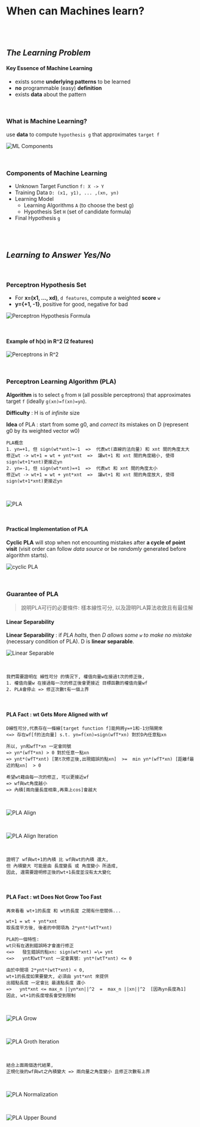 # When can Machines learn?

<br />
<br />

## _The Learning Problem_

#### Key Essence of Machine Learning
* exists some **underlying patterns** to be learned
* **no** programmable (easy) **definition**
* exists **data** about the pattern

<br />

### What is Machine Learning?
use **data** to compute `hypothesis g` that approximates `target f`

![ML Components](https://github.com/linda2020130/Notes_ML-Foundations/blob/master/Pictures/components%20of%20ml.PNG)

<br />

### Components of Machine Learning
* Unknown Target Function
`f: X -> Y`
* Training Data
`D: (x1, y1), ... ,(xn, yn)`
* Learning Model
  * Learning Algorithms `A` (to choose the best g)
  * Hypothesis Set `H` (set of candidate formula)
* Final Hypothesis
`g `


<br />
<br />

## _Learning to Answer Yes/No_

<br />

### Perceptron Hypothesis Set
* For **x=(x1, ..., xd)**, `d features`, compute a weighted **score** `w`
* **y={+1, -1}**, positive for good, negative for bad

![Perceptron Hypothesis Formula](https://github.com/linda2020130/Notes_ML-Foundations/blob/master/Pictures/vector%20form%20of%20perceptron%20hypothesis.PNG)

<br />

#### Example of h(x) in R^2 (2 features)

![Perceptrons in R^2](https://github.com/linda2020130/Notes_ML-Foundations/blob/master/Pictures/perceptron%20in%20R%5E2.PNG)

<br />

### Perceptron Learning Algorithm (PLA)
**Algorithm** is to select `g` from `H` (all possible perceptrons) that approximates target `f` (ideally `g(xn)=f(xn)=yn`).

**Difficulty** : H is of *infinite* size

**Idea** of PLA : start from some g0, and *correct* its mistakes on D (represent g0 by its weighted vector w0)

```
PLA概念
1. yn=+1, 但 sign(wt*xnt)=-1  =>  代表wt(直線的法向量) 和 xnt 間的角度太大 
修正wt -> wt+1 = wt + ynt*xnt  =>  讓wt+1 和 xnt 間的角度縮小, 使得sign(wt+1*xnt)更接近yn
2. yn=-1, 但 sign(wt*xnt)=+1  =>  代表wt 和 xnt 間的角度太小
修正wt -> wt+1 = wt + ynt*xnt  =>  讓wt+1 和 xnt 間的角度放大, 使得sign(wt+1*xnt)更接近yn
```
<br />

![PLA](https://github.com/linda2020130/Notes_ML-Foundations/blob/master/Pictures/PLA.PNG)

<br />

#### Practical Implementation of PLA
**Cyclic PLA** will stop when not encounting mistakes after **a cycle of point visit** (visit order can follow *data source* or be *randomly* generated before algorithm starts).

![cyclic PLA](https://github.com/linda2020130/Notes_ML-Foundations/blob/master/Pictures/cyclic%20PLA.PNG)

<br />

### Guarantee of PLA

> 說明PLA可行的必要條件: 樣本線性可分, 以及證明PLA算法收斂且有最佳解

#### Linear Separability
**Linear Separability** : if *PLA halts*, then *D allows some `w` to make no mistake* (necessary condition of PLA). D is **linear separable**.

![Linear Separable](https://github.com/linda2020130/Notes_ML-Foundations/blob/master/Pictures/linear%20separable.PNG)

<br />

```
我們需要證明在 線性可分 的情況下, 權值向量w在接過t次的修正後,
1. 權值向量w 在接過每一次的修正後會更接近 目標函數的權值向量wf
2. PLA會停止 => 修正次數t有一個上界
```

<br />

#### PLA Fact : wt Gets More Aligned with wf

```
D線性可分,代表存在一條線[target function f]能夠將y=+1和-1分隔開來 
<=> 存在wf[f的法向量] s.t. yn=f(xn)=sign(wfT*xn) 對於D內任意點xn

所以, yn和wfT*xn 一定會同號    
=> yn*(wfT*xn) > 0 對於任意一點xn    
=> ynt*(wfT*xnt) [第t次修正後,出現錯誤的點xn]  >=  min yn*(wfT*xn) [距離f最近的點xn]  > 0

希望wt藉由每一次的修正, 可以更接近wf    
=> wf與wt角度越小     
=> 內積[兩向量長度相乘,再乘上cos]會越大
```

<br />

![PLA Align](https://github.com/linda2020130/Notes_ML-Foundations/blob/master/Pictures/PLA%20align.PNG)

<br />

![PLA Align Iteration](https://github.com/linda2020130/Notes_ML-Foundations/blob/master/Pictures/PLA%20align%20iteration.PNG)

<br />

```
證明了 wf與wt+1的內積 比 wf與wt的內積 還大,
但 內積變大 可能是由 長度變長 或 角度變小 所造成,
因此, 還需要證明修正後的wt+1長度並沒有太大變化
```

<br />

#### PLA Fact : wt Does Not Grow Too Fast

```
再來看看 wt+1的長度 和 wt的長度 之間有什麼關係...

wt+1 = wt + ynt*xnt
取長度平方後, 後者的中間項為 2*ynt*(wtT*xnt)

PLA的一個特性: 
wt只有在遇到錯誤時才會進行修正   
<=>   發生錯誤的點xn: sign(wt*xnt) =\= ynt   
<=>   ynt和wtT*xnt 一定會異號: ynt*(wtT*xnt) <= 0

由於中間項 2*ynt*(wtT*xnt) < 0, 
wt+1的長度如果要變大, 必須由 ynt*xnt 來提供
出錯點長度 一定會比 最遠點長度 還小  
=>   ynt*xnt <= max_n ||yn*xn||^2  =  max_n ||xn||^2  [因為yn長度為1]
因此, wt+1的長度增長會受到限制
```

<br />

![PLA Grow](https://github.com/linda2020130/Notes_ML-Foundations/blob/master/Pictures/PLA%20grow.PNG)

<br />

![PLA Groth Iteration](https://github.com/linda2020130/Notes_ML-Foundations/blob/master/Pictures/PLA%20grow%20iteration.PNG)

<br />

```
結合上面兩個迭代結果,
正規化後的wf與wt之內積變大 => 兩向量之角度變小 且修正次數有上界
```

<br />

![PLA Normalization](https://github.com/linda2020130/Notes_ML-Foundations/blob/master/Pictures/PLA%20normalization.PNG)

<br />

![PLA Upper Bound](https://github.com/linda2020130/Notes_ML-Foundations/blob/master/Pictures/PLA%20upper%20bound.PNG)

<br />




